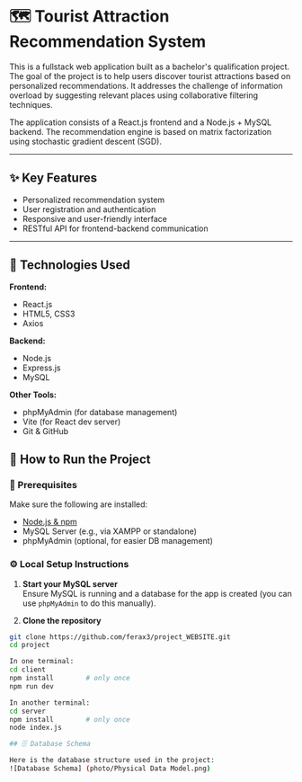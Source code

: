 # 🗺️ Tourist Attraction Recommendation System

This is a fullstack web application built as a bachelor's qualification project. The goal of the project is to help users discover tourist attractions based on personalized recommendations. It addresses the challenge of information overload by suggesting relevant places using collaborative filtering techniques.

The application consists of a React.js frontend and a Node.js + MySQL backend. The recommendation engine is based on matrix factorization using stochastic gradient descent (SGD).

---

## ✨ Key Features

- Personalized recommendation system
- User registration and authentication
- Responsive and user-friendly interface
- RESTful API for frontend-backend communication

---

## 🧰 Technologies Used

**Frontend:**  
- React.js  
- HTML5, CSS3  
- Axios

**Backend:**  
- Node.js  
- Express.js  
- MySQL

**Other Tools:**  
- phpMyAdmin (for database management)  
- Vite (for React dev server)  
- Git & GitHub

## 🚀 How to Run the Project

### 🧩 Prerequisites

Make sure the following are installed:

- [Node.js & npm](https://nodejs.org/)
- MySQL Server (e.g., via XAMPP or standalone)
- phpMyAdmin (optional, for easier DB management)

### ⚙️ Local Setup Instructions

1. **Start your MySQL server**  
   Ensure MySQL is running and a database for the app is created (you can use `phpMyAdmin` to do this manually).

2. **Clone the repository**

```bash
git clone https://github.com/ferax3/project_WEBSITE.git
cd project

In one terminal:
cd client
npm install        # only once
npm run dev

In another terminal:
cd server
npm install        # only once
node index.js

## 🗄️ Database Schema

Here is the database structure used in the project:
![Database Schema] (photo/Physical Data Model.png)
